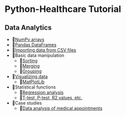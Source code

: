 # Python-Healthcare Tutorial
## Data Analytics
- :black_square_button:[NumPy arrays](https://jakevdp.github.io/PythonDataScienceHandbook/02.00-introduction-to-numpy.html)
- :black_square_button:[Pandas DataFrames](https://jakevdp.github.io/PythonDataScienceHandbook/03.00-introduction-to-pandas.html)
- :black_square_button:[Importing data from CSV files]()
- :black_square_button:Basic data manipulation
  - :black_square_button:[Sorting](https://jakevdp.github.io/PythonDataScienceHandbook/02.08-sorting.html)
  - :black_square_button:[Merging](https://jakevdp.github.io/PythonDataScienceHandbook/03.07-merge-and-join.html)
  - :black_square_button:[Grouping](https://jakevdp.github.io/PythonDataScienceHandbook/03.08-aggregation-and-grouping.html)
- :black_square_button:[Visualizing data](https://cims.nyu.edu/~brenden/courses/labincp/chapters/06/00-plots.html)
  - :black_square_button:[MatPlotLib](https://matplotlib.org/stable/tutorials/introductory/usage.html#sphx-glr-tutorials-introductory-usage-py)
- :black_square_button:Statistical functions
  - :black_square_button:[Regression analysis](https://cims.nyu.edu/~brenden/courses/labincp/chapters/13/00-linearregression.html)
  - :black_square_button:[T-test, P-test, R2 values, etc.](https://cims.nyu.edu/~brenden/courses/labincp/tips/ultimate-guide-ttest-python.html)
- :black_square_button:Case studies
  - :black_square_button:[Data analysis of medical appointments](https://towardsdatascience.com/exploratory-analysis-python-kaggle-data-b0afb6ec1788)
